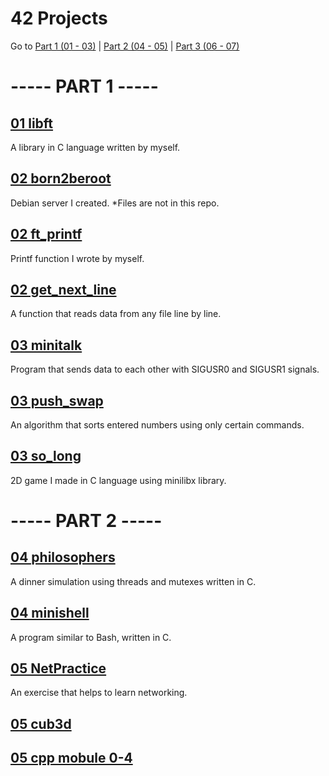 # 42 Projects
Go to
[Part 1 (01 - 03)](#------part-1------)
|
[Part 2 (04 - 05)](#------part-2------)
|
[Part 3 (06 - 07)](#------part-3------)

# ----- PART 1 -----

## [01 libft](https://github.com/Muratmirsad/42/tree/master/01%20Libft/)

A library in C language written by myself.

## [02 born2beroot](https://github.com/Muratmirsad/42/tree/master/02%20born2beroot/)

Debian server I created. *Files are not in this repo.

## [02 ft_printf](https://github.com/Muratmirsad/42/tree/master/02%20ft_printf/)

Printf function I wrote by myself.

## [02 get_next_line](https://github.com/Muratmirsad/42/tree/master/02%20get_next_line/)

A function that reads data from any file line by line.

## [03 minitalk](https://github.com/Muratmirsad/42/tree/master/03%20minitalk/)

Program that sends data to each other with SIGUSR0 and SIGUSR1 signals.

## [03 push_swap](https://github.com/Muratmirsad/42/tree/master/03%20push_swap/)

An algorithm that sorts entered numbers using only certain commands.

## [03 so_long](https://github.com/Muratmirsad/42/tree/master/03%20so_long/)

2D game I made in C language using minilibx library.

# ----- PART 2 -----

## [04 philosophers](https://github.com/Muratmirsad/42/tree/master/04%20philosophers/)

A dinner simulation using threads and mutexes written in C.

## [04 minishell](https://github.com/Muratmirsad/42/tree/master/04%20Minishell/)

A program similar to Bash, written in C.

## [05 NetPractice](https://github.com/Muratmirsad/42/tree/master/05%20NetPractice/)

An exercise that helps to learn networking.

## [05 cub3d](https://github.com/Muratmirsad/42/tree/master/05%20cub3d/)

## [05 cpp mobule 0-4](https://github.com/Muratmirsad/42/tree/master/05%20cpp%20module%200-4/)
